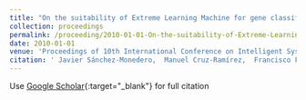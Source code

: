 ```yaml
---
title: "On the suitability of Extreme Learning Machine for gene classification using feature selection"
collection: proceedings
permalink: /proceeding/2010-01-01-On-the-suitability-of-Extreme-Learning-Machine-for-gene-classification-using-feature-selection
date: 2010-01-01
venue: 'Proceedings of 10th International Conference on Intelligent Systems Design and Applications (ISDA2010)'
citation: ' Javier Sánchez-Monedero,  Manuel Cruz-Ramírez,  Francisco Fernandez-Navarro,  Juan Carlos Fernández,  Pedro Antonio Gutiérrez,  César Hervás-Martínez, &quot;On the suitability of Extreme Learning Machine for gene classification using feature selection.&quot; Proceedings of 10th International Conference on Intelligent Systems Design and Applications (ISDA2010), 2010, Cairo, Egypt, pp.507-512.'
---
```

Use [Google Scholar](https://scholar.google.com/scholar?q=On+the+suitability+of+Extreme+Learning+Machine+for+gene+classification+using+feature+selection){:target="_blank"} for full citation